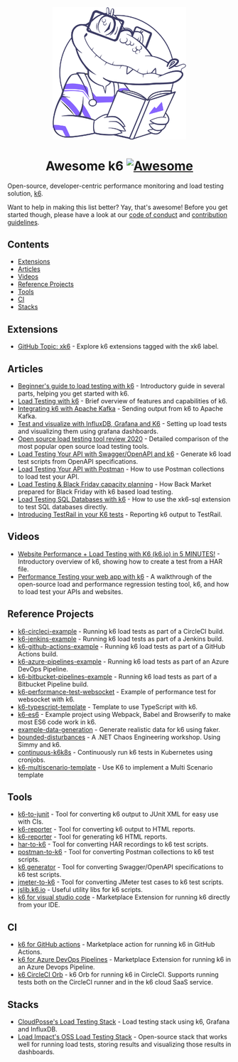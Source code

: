 <div align="center">
  <a href="https://k6.io/">
    <img src="assets/bert.png" alt="k6 mascot" width="300px">
  </a>

<!--lint disable awesome-heading-->
# Awesome k6 [![Awesome](https://awesome.re/badge.svg)](https://awesome.re)
<!--lint enable awesome-heading-->

</div>

Open-source, developer-centric performance monitoring and load testing solution, <a href="https://k6.io/">k6</a>.


Want to help in making this list better? Yay, that's awesome! Before you get started though, please have a look at our [code of conduct](code_of_conduct.md) and [contribution guidelines](contributing.md).

## Contents

- [Extensions](#extensions)
- [Articles](#articles)
- [Videos](#videos)
- [Reference Projects](#reference-projects)
- [Tools](#tools)
- [CI](#ci)
- [Stacks](#stacks)

## Extensions
- [GitHub Topic: xk6](https://github.com/topics/xk6) - Explore k6 extensions tagged with the xk6 label.

## Articles

- [Beginner's guide to load testing with k6](https://mostafa.dev/blog/beginner-s-guide-to-load-testing-with-k6-part-1) - Introductory guide in several parts, helping you get started with k6.
- [Load Testing with k6](https://medium.com/@dan.ryan.emmons/qa-load-testing-with-k6-io-c11c2afced04) - Brief overview of features and capabilities of k6.
- [Integrating k6 with Apache Kafka](https://mostafa.dev/blog/integrating-k6-with-apache-kafka) - Sending output from k6 to Apache Kafka.
- [Test and visualize with InfluxDB, Grafana and K6](https://medium.com/@naoko.reeves/load-test-with-k6-and-visualize-with-influxdb-and-grafana-c6097a6f6d0a) - Setting up load tests and visualizing them using grafana dashboards.
- [Open source load testing tool review 2020](https://k6.io/blog/comparing-best-open-source-load-testing-tools) - Detailed comparison of the most popular open source load testing tools.
- [Load Testing Your API with Swagger/OpenAPI and k6](https://mostafa.dev/blog/load-testing-your-api-with-swagger-openapi-and-k6) - Generate k6 load test scripts from OpenAPI specifications.
- [Load Testing Your API with Postman](https://mostafa.dev/blog/load-testing-your-api-with-postman) - How to use Postman collections to load test your API.
- [Load Testing & Black Friday capacity planning](https://medium.com/back-market-engineering/how-back-market-sres-prepared-for-black-friday-5f017f343408) - How Back Market prepared for Black Friday with k6 based load testing.
- [Load Testing SQL Databases with k6](https://k6.io/blog/load-testing-sql-databases-with-k6/) - How to use the xk6-sql extension to test SQL databases directly. 
- [Introducing TestRail in your K6 tests](https://dev.to/kwidera/introducing-testrail-in-you-k6-tests-eck) - Reporting k6 output to TestRail. 

## Videos

- [Website Performance + Load Testing with K6 (k6.io) in 5 MINUTES!](https://www.youtube.com/watch?v=brasMBAezJY) - Introductory overview of k6, showing how to create a test from a HAR file.
- [Performance Testing your web app with k6](https://www.youtube.com/watch?v=Hu1K2ZGJ_K4) - A walkthrough of the open-source load and performance regression testing tool, k6, and how to load test your APIs and websites.

## Reference Projects

- [k6-circleci-example](https://github.com/loadimpact/k6-circleci-example) - Running k6 load tests as part of a CircleCI build.
- [k6-jenkins-example](https://github.com/loadimpact/k6-jenkins-example) - Running k6 load tests as part of a Jenkins build.
- [k6-github-actions-example](https://github.com/loadimpact/k6-github-actions-example) - Running k6 load tests as part of a GitHub Actions build.
- [k6-azure-pipelines-example](https://github.com/loadimpact/k6-azure-pipelines-example) - Running k6 load tests as part of an Azure DevOps Pipeline.
- [k6-bitbucket-pipelines-example](https://github.com/poponuts/k6-boilerplate) - Running k6 load tests as part of a Bitbucket Pipeline build.
- [k6-performance-test-websocket](https://github.com/Julianhm9612/k6-performance-test-websocket) - Example of performance test for websocket with k6.
- [k6-typescript-template](https://github.com/k6io/template-typescript) - Template to use TypeScript with k6.
- [k6-es6](https://github.com/MStoykov/k6-es6) - Example project using Webpack, Babel and Browserify to make most ES6 code work in k6.
- [example-data-generation](https://github.com/k6io/example-data-generation) - Generate realistic data for k6 using faker.
- [bounded-disturbances](https://github.com/bjartwolf/bounded-disturbances) - A .NET Chaos Engineering workshop. Using Simmy and k6.
- [continuous-k6k8s](https://github.com/lreimer/continuous-k6k8s) - Continuously run k6 tests in Kubernetes using cronjobs.
- [k6-multiscenario-template](https://github.com/SwissLife-OSS/K6-MultiScenario-template) - Use K6 to implement a Multi Scenario template

## Tools

- [k6-to-junit](https://github.com/Mattihew/k6-to-junit) - Tool for converting k6 output to JUnit XML for easy use with CIs.
- [k6-reporter](https://github.com/benc-uk/k6-reporter) - Tool for converting k6 output to HTML reports.
- [k6-reporter](https://github.com/szboynono/k6-html-reporter) - Tool for generating k6 HTML reports.
- [har-to-k6](https://github.com/loadimpact/har-to-k6) - Tool for converting HAR recordings to k6 test scripts.
- [postman-to-k6](https://github.com/loadimpact/postman-to-k6) - Tool for converting Postman collections to k6 test scripts.
- [k6 generator](https://github.com/OpenAPITools/openapi-generator) - Tool for converting Swagger/OpenAPI specifications to k6 test scripts.
- [jmeter-to-k6](https://github.com/loadimpact/jmeter-to-k6) - Tool for converting JMeter test cases to k6 test scripts.
- [jslib.k6.io](https://jslib.k6.io/) - Useful utility libs for k6 scripts.
- [k6 for visual studio code](https://marketplace.visualstudio.com/items?itemName=k6.k6&ssr=false#overview) - Marketplace Extension for running k6 directly from your IDE.


## CI
- [k6 for GitHub actions](https://github.com/marketplace/actions/k6-load-test) - Marketplace action for running k6 in GitHub Actions.
- [k6 for Azure DevOps Pipelines](https://marketplace.visualstudio.com/items?itemName=k6.k6-load-test) - Marketplace Extension for running k6 in an Azure Devops Pipeline.
- [k6 CircleCI Orb](https://circleci.com/developer/orbs/orb/k6io/test) - k6 Orb for running k6 in CircleCI. Supports running tests both on the CircleCI runner and in the k6 cloud SaaS service.

## Stacks

- [CloudPosse's Load Testing Stack](https://github.com/cloudposse/load-testing) - Load testing stack using k6, Grafana and InfluxDB.
- [Load Impact's OSS Load Testing Stack](https://github.com/loadimpact/open-source-load-testing-stack) - Open-source stack that works well for running load tests, storing results and visualizing those results in dashboards.

